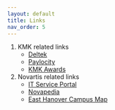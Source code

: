 ```yaml
---
layout: default
title: Links
nav_order: 5
---
```

1. KMK related links
    - [Deltek](https://erp.kmkconsultinginc.com/DeltekTouch/Vision/Time/)
    - [Paylocity](https://access.paylocity.com/)
    - [KMK Awards](https://www.kmkdataservices.com/awards/index.php)
2. Novartis related links
    - [IT Service Portal](https://novartiscorp.service-now.com/itsp?id=itsp_catalog_home)
    - [Novapedia](https://novapedia.pharma.novartis.intra/index.php/Welcome_to_Novapedia)
    - [East Hanover Campus Map](https://novartiscorp.service-now.com/sys_attachment.do?sys_id=7b55aa12db664598334d87f70596192e)
